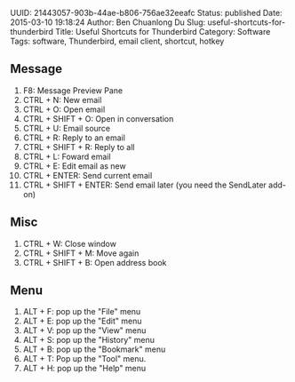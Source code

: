 UUID: 21443057-903b-44ae-b806-756ae32eeafc
Status: published
Date: 2015-03-10 19:18:24
Author: Ben Chuanlong Du
Slug: useful-shortcuts-for-thunderbird
Title: Useful Shortcuts for Thunderbird
Category: Software  
Tags: software, Thunderbird, email client, shortcut, hotkey  


## Message
1. F8: Message Preview Pane 
2. CTRL + N: New email
3. CTRL + O: Open email
3. CTRL + SHIFT + O: Open in conversation
4. CTRL + U: Email source
5. CTRL + R: Reply to an email
5. CTRL + SHIFT + R: Reply to all
8. CTRL + L: Foward email
9. CTRL + E: Edit email as new
2. CTRL + ENTER: Send current email 
3. CTRL + SHIFT + ENTER: Send email later (you need the SendLater add-on)

## Misc
1. CTRL + W: Close window
1. CTRL + SHIFT + M: Move again
2. CTRL + SHIFT + B: Open address book

## Menu
1. ALT + F: pop up the "File" menu
2. ALT + E: pop up the "Edit" menu
3. ALT + V: pop up the "View" menu
4. ALT + S: pop up the "History" menu
5. ALT + B: pop up the "Bookmark" menu
6. ALT + T: Pop up the "Tool" menu.
7. ALT + H: pop up the "Help" menu

